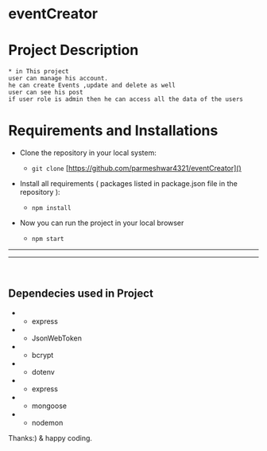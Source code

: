 # eventCreator


# Project Description

    * in This project 
    user can manage his account.
    he can create Events ,update and delete as well
    user can see his post 
    if user role is admin then he can access all the data of the users
    


# Requirements and Installations

- Clone the repository in your local system:
    - `git clone` [https://github.com/parmeshwar4321/eventCreator]()

- Install all requirements ( packages listed in package.json file in the repository ):
    - `npm install`

- Now you can run the project in your local browser
    - `npm start`


---
---
<br/>


## Dependecies used in Project

- - express
- - JsonWebToken
- - bcrypt
- - dotenv
- - express
- - mongoose
- - nodemon

Thanks:)
& happy coding.